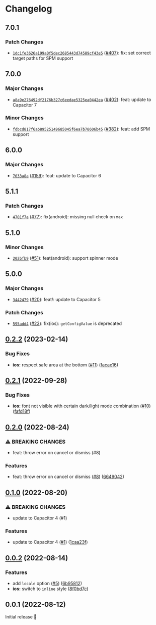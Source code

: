 # Changelog

## 7.0.1

### Patch Changes

- [`1dc1fe3626a199a0f5dec2685443d74589cf43e5`](https://github.com/capawesome-team/capacitor-plugins/commit/1dc1fe3626a199a0f5dec2685443d74589cf43e5) ([#407](https://github.com/capawesome-team/capacitor-plugins/pull/407)): fix: set correct target paths for SPM support

## 7.0.0

### Major Changes

- [`a8a9e276492df2176b327c6eedae5325ea0442ea`](https://github.com/capawesome-team/capacitor-plugins/commit/a8a9e276492df2176b327c6eedae5325ea0442ea) ([#402](https://github.com/capawesome-team/capacitor-plugins/pull/402)): feat: update to Capacitor 7

### Minor Changes

- [`fdbcd817f6ab89525149685045f6ea7b78606b45`](https://github.com/capawesome-team/capacitor-plugins/commit/fdbcd817f6ab89525149685045f6ea7b78606b45) ([#382](https://github.com/capawesome-team/capacitor-plugins/pull/382)): feat: add SPM support

## 6.0.0

### Major Changes

- [`7033a8a`](https://github.com/capawesome-team/capacitor-plugins/commit/7033a8a42984523902f125239c3623e1e872b489) ([#159](https://github.com/capawesome-team/capacitor-plugins/pull/159)): feat: update to Capacitor 6

## 5.1.1

### Patch Changes

- [`4701f7a`](https://github.com/capawesome-team/capacitor-plugins/commit/4701f7a27888b960c2e5f6087cb2e076a67e35b4) ([#77](https://github.com/capawesome-team/capacitor-plugins/pull/77)): fix(android): missing null check on `max`

## 5.1.0

### Minor Changes

- [`202bfb9`](https://github.com/capawesome-team/capacitor-plugins/commit/202bfb98697d6ebc1baa98c3b4daeda711f7697d) ([#51](https://github.com/capawesome-team/capacitor-plugins/pull/51)): feat(android): support spinner mode

## 5.0.0

### Major Changes

- [`3442479`](https://github.com/capawesome-team/capacitor-plugins/commit/3442479e9927c8a9641b0f27c04268d2bdb189a4) ([#20](https://github.com/capawesome-team/capacitor-plugins/pull/20)): feat!: update to Capacitor 5

### Patch Changes

- [`595add4`](https://github.com/capawesome-team/capacitor-plugins/commit/595add4a991d454370fd1bb4df947279ff2d0b0a) ([#23](https://github.com/capawesome-team/capacitor-plugins/pull/23)): fix(ios): `getConfigValue` is deprecated

## [0.2.2](https://github.com/capawesome-team/sponsorware/compare/v0.2.1...v0.2.2) (2023-02-14)

### Bug Fixes

- **ios:** respect safe area at the bottom ([#11](https://github.com/capawesome-team/sponsorware/issues/11)) ([facae16](https://github.com/capawesome-team/sponsorware/commit/facae162ab69d9120a4d7d41dba4f1b0d29e0148))

## [0.2.1](https://github.com/capawesome-team/sponsorware/compare/v0.2.0...v0.2.1) (2022-09-28)

### Bug Fixes

- **ios:** font not visible with certain dark/light mode combination ([#10](https://github.com/capawesome-team/sponsorware/issues/10)) ([fafd18f](https://github.com/capawesome-team/sponsorware/commit/fafd18f0c21bccdd8d9c892922be2b622cdab638))

## [0.2.0](https://github.com/capawesome-team/sponsorware/compare/v0.1.0...v0.2.0) (2022-08-24)

### ⚠ BREAKING CHANGES

- feat: throw error on cancel or dismiss (#8)

### Features

- feat: throw error on cancel or dismiss ([#8](https://github.com/capawesome-team/sponsorware/issues/8)) ([6649042](https://github.com/capawesome-team/sponsorware/commit/66490423c769a3560fa2120fa290b07ebdd30678))

## [0.1.0](https://github.com/capawesome-team/sponsorware/compare/v0.0.2...v0.1.0) (2022-08-20)

### ⚠ BREAKING CHANGES

- update to Capacitor 4 (#1)

### Features

- update to Capacitor 4 ([#1](https://github.com/capawesome-team/sponsorware/issues/1)) ([1caa23f](https://github.com/capawesome-team/sponsorware/commit/1caa23fa30d57a11ea319e8e89a7ffd8028476b5))

## [0.0.2](https://github.com/capawesome-team/sponsorware/compare/v0.0.1...v0.0.2) (2022-08-14)

### Features

- add `locale` option ([#5](https://github.com/capawesome-team/sponsorware/issues/5)) ([6b95812](https://github.com/capawesome-team/sponsorware/commit/6b95812b68c86bae10c9c9ba6d376feffc533980))
- **ios:** switch to `inline` style ([8f0bd7c](https://github.com/capawesome-team/sponsorware/commit/8f0bd7c077af4a077e950c0c646e7ef74ea07b0a))

## 0.0.1 (2022-08-12)

Initial release 🎉
